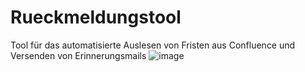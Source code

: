# Rueckmeldungstool
Tool für das automatisierte Auslesen von Fristen aus Confluence und Versenden von Erinnerungsmails
![image](https://user-images.githubusercontent.com/100680594/215121471-2501d383-981a-49b5-8630-c8198631a638.png)
